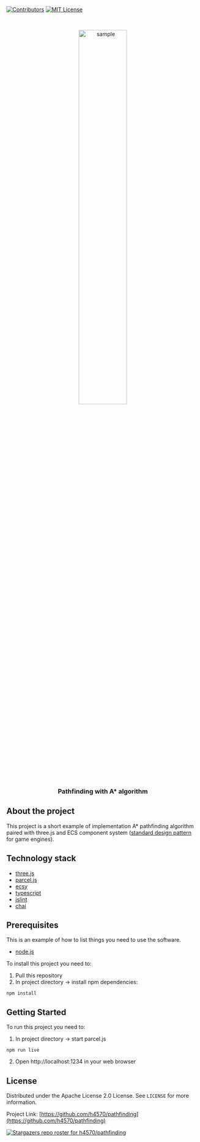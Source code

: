 [![Contributors][contributors-shield]][contributors-url]
[![MIT License][license-shield]][license-url]

<br />
<p align="center">

  <img src="http://apgcglz.cluster028.hosting.ovh.net/github/pathfinding/main.gif" alt="sample" width="50%" height="auto">  

  <h3 align="center">Pathfinding with A* algorithm</h3>

## About the project
This project is a short example of implementation A* pathfinding algorithm paired with three.js and ECS component system ([standard design pattern](https://pl.wikipedia.org/wiki/Entity-component-system) for game engines).
 
## Technology stack 

* [three.js](https://threejs.org/)
* [parcel.js](https://parceljs.org/)
* [ecsy](https://ecsy.io/)  
* [typescript](https://www.typescriptlang.org/)  
* [jslint](https://jslint.com/)  
* [chai](https://www.chaijs.com/)  

## Prerequisites 

This is an example of how to list things you need to use the software.  
* [node.js](https://nodejs.org/en/)   

To install this project you need to:  
1. Pull this repository
2. In project directory -> install npm dependencies:
```
npm install
```

## Getting Started  

To run this project you need to:  
1. In project directory -> start parcel.js
```
npm run live
```
2. Open http://localhost:1234 in your web browser  

## License  

Distributed under the Apache License 2.0 License. See `LICENSE` for more information. 

Project Link: [https://github.com/h4570/pathfinding](https://github.com/h4570/pathfinding)  

[![Stargazers repo roster for h4570/pathfinding](https://reporoster.com/stars/h4570/pathfinding)](https://github.com/h4570/pathfinding/stargazers)

[contributors-shield]: https://img.shields.io/github/contributors/h4570/pathfinding.svg?style=flat-square  
[contributors-url]: https://github.com/h4570/pathfinding/graphs/contributors 
[license-shield]: https://img.shields.io/github/license/h4570/pathfinding.svg?style=flat-square  
[license-url]: https://github.com/h4570/pathfinding/blob/master/LICENSE  
